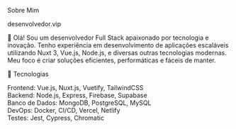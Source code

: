 Sobre Mim

desenvolvedor.vip

👋 Olá! Sou um desenvolvedor Full Stack apaixonado por tecnologia e inovação. Tenho experiência em desenvolvimento de aplicações escaláveis utilizando Nuxt 3, Vue.js, Node.js, e diversas outras tecnologias modernas. Meu foco é criar soluções eficientes, performáticas e fáceis de manter.

🚀 Tecnologias

Frontend: Vue.js, Nuxt.js, Vuetify, TailwindCSS <br>
Backend: Node.js, Express, Firebase, Supabase <br>
Banco de Dados: MongoDB, PostgreSQL, MySQL <br>
DevOps: Docker, CI/CD, Vercel, Netlify <br>
Testes: Jest, Cypress, Chromatic

